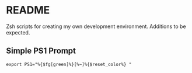 # README

Zsh scripts for creating my own development environment.
Additions to be expected.

## Simple PS1 Prompt
    export PS1="%{$fg[green]%}[%~]%{$reset_color%} "
